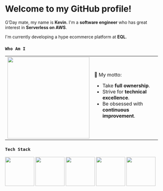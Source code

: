 # Welcome to my GitHub profile!

G’Day mate, my name is **Kevin**. I'm a **software engineer** who has great interest in **Serverless on AWS**.

I'm currently developing a hype ecommerce platform at **EQL**.

### `Who Am I`
<table align="center">
	<td>
		<img src="https://user-images.githubusercontent.com/43775190/129565174-fddaf369-5e6a-4ef6-b96d-c2939b981d93.gif" width="270px" />
	</td>
	<td>
		🎯 My motto:
		<ul>
			<li>Take <strong>full ownership</strong>.
			</li>
			<li>Strive for <strong>technical excellence</strong>.
			</li>
			<li>Be obsessed with <strong>continuous improvement</strong>.
			</li>
		</ul>
	</td>
</table>

### `Tech Stack`
<img src="https://user-images.githubusercontent.com/43775190/160529904-8e728bfe-e10b-4771-bfc1-c151dc1dc253.png" height="96"> <img src="https://user-images.githubusercontent.com/43775190/161192204-3b9481f0-bbf5-4a6a-bd6a-620f7829361e.png" height="96"> <img src="https://user-images.githubusercontent.com/43775190/161192126-2e784d2e-9d7e-4a46-98cd-8976d38b099d.png" height="96"> <img src="https://user-images.githubusercontent.com/43775190/161192734-c3c52197-101e-4b09-bf44-2177d4b92de5.png" height="96"> <img src="https://user-images.githubusercontent.com/43775190/160529025-8d0bc77c-af63-4940-adb9-f702a4965180.png" height="96">
